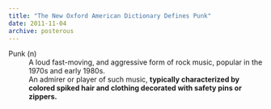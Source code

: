 ```yaml
---
title: "The New Oxford American Dictionary Defines Punk"
date: 2011-11-04
archive: posterous
---
```


<dl>
	<dt>Punk (n)</dt>
	<dd>A loud fast-moving, and aggressive form of rock music, popular in the 1970s and early 1980s.</dd>
	<dd>An admirer or player of such music, <strong>typically characterized by colored spiked hair and clothing decorated with safety pins or zippers.</strong></dd>
</dl>